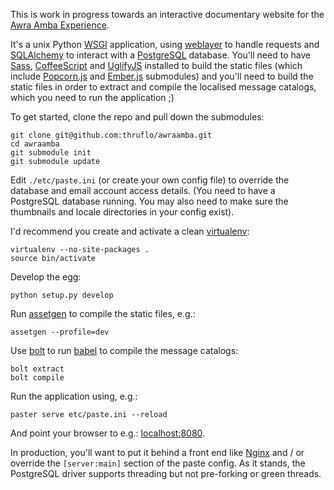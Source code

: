 This is work in progress towards an interactive documentary website for the
[Awra Amba Experience][].

It's a unix Python [WSGI][] application, using [weblayer][] to handle requests
and [SQLAlchemy][] to interact with a [PostgreSQL][] database.  You'll need to
have [Sass][], [CoffeeScript][] and [UglifyJS][] installed to build the static
files (which include [Popcorn.js][] and [Ember.js][] submodules) and you'll need
to build the static files in order to extract and compile the localised
message catalogs, which you need to run the application ;)

To get started, clone the repo and pull down the submodules:

    git clone git@github.com:thruflo/awraamba.git
    cd awraamba
    git submodule init
    git submodule update

Edit `./etc/paste.ini` (or create your own config file) to override the
database and email account access details.  (You need to have a PostgreSQL
database running.  You may also need to make sure the thumbnails and locale
directories in your config exist).

I'd recommend you create and activate a clean [virtualenv][]:

    virtualenv --no-site-packages .
    source bin/activate

Develop the egg:

    python setup.py develop

Run [assetgen][] to compile the static files, e.g.:

    assetgen --profile=dev

Use [bolt][] to run [babel][] to compile the message catalogs:

    bolt extract
    bolt compile

Run the application using, e.g.:

    paster serve etc/paste.ini --reload

And point your browser to e.g.: [localhost:8080][].

In production, you'll want to put it behind a front end like [Nginx][] and / or
override the `[server:main]` section of the paste config.  As it stands, the 
PostgreSQL driver supports threading but not pre-forking or green threads.

[assetgen]: http://pypi.python.org/pypi/assetgen/
[awra amba experience]: http://www.awraamba.com/interactive-project/
[babel]: http://babel.edgewall.org/
[bolt]: http://pypi.python.org/pypi/bolt
[coffeescript]: http://jashkenas.github.com/coffee-script/
[ember.js]: http://www.emberjs.com/
[localhost:8080]: http://localhost:8080
[nginx]: http://nginx.org/
[pil]: http://www.pythonware.com/products/pil/
[popcorn.js]: http://popcornjs.org/
[postgresql]: http://www.postgresql.org/
[sass]: http://sass-lang.com/
[sqlalchemy]: http://www.sqlalchemy.org/
[uglifyjs]: https://github.com/mishoo/UglifyJS
[virtualenv]: http://www.virtualenv.org/en/latest/index.html#what-it-does
[weblayer]: http://packages.python.org/weblayer/
[wsgi]: http://www.wsgi.org
